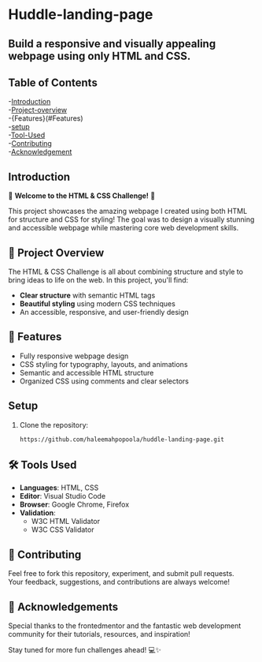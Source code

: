 # Huddle-landing-page
## Build a responsive and visually appealing webpage using only HTML and CSS.

## Table of Contents
-[Introduction](#introduction)  
-[Project-overview](#[Project-overview)  
-{Features}(#Features)  
-[setup](#setup)  
-[Tool-Used](#Tool-Used)  
-[Contributing](#Contributing)    
-[Acknowledgement](#Acknowledgement)  



## Introduction

🎉 **Welcome to the HTML & CSS Challenge!** 🎉  

This project showcases the amazing webpage I created using both HTML for structure and CSS for styling! The goal was to design a visually stunning and accessible webpage while mastering core web development skills.  


## 📖 Project Overview  

The HTML & CSS Challenge is all about combining structure and style to bring ideas to life on the web. In this project, you'll find:  

- **Clear structure** with semantic HTML tags  
- **Beautiful styling** using modern CSS techniques  
- An accessible, responsive, and user-friendly design  

## 🚀 Features  

- Fully responsive webpage design  
- CSS styling for typography, layouts, and animations  
- Semantic and accessible HTML structure  
- Organized CSS using comments and clear selectors  

## Setup
1. Clone the repository:
   ```bash
   https://github.com/haleemahpopoola/huddle-landing-page.git
   ```

## 🛠️ Tools Used  

- **Languages**: HTML, CSS  
- **Editor**: Visual Studio Code  
- **Browser**: Google Chrome, Firefox  
- **Validation**:  
  - W3C HTML Validator  
  - W3C CSS Validator  


## 🤝 Contributing  

Feel free to fork this repository, experiment, and submit pull requests.  
Your feedback, suggestions, and contributions are always welcome!  

## 📣 Acknowledgements  

Special thanks to the frontedmentor and the fantastic web development community for their tutorials, resources, and inspiration!  


Stay tuned for more fun challenges ahead! 💻✨
